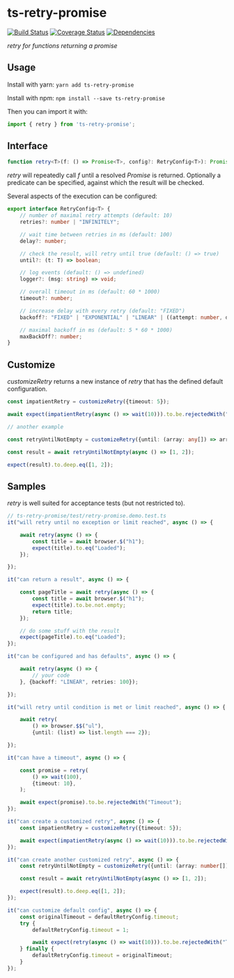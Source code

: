 # ts-retry-promise #

[![Build Status](https://travis-ci.org/normartin/ts-retry-promise.svg?branch=master)](https://travis-ci.org/normartin/ts-retry-promise)
[![Coverage Status](https://coveralls.io/repos/github/normartin/ts-retry-promise/badge.svg?branch=master)](https://coveralls.io/github/normartin/ts-retry-promise?branch=master)
[![Dependencies](https://david-dm.org/normartin/ts-retry-promise.svg)](https://david-dm.org/normartin/ts-retry-promise)


_retry for functions returning a promise_

## Usage

Install with yarn:
`yarn add ts-retry-promise`

Install with npm:
`npm install --save ts-retry-promise`

Then you can import it with:

```typescript
import { retry } from 'ts-retry-promise';
```

## Interface

```typescript
function retry<T>(f: () => Promise<T>, config?: RetryConfig<T>): Promise<T> {}
```

_retry_ will repeatedly call _f_ until a resolved _Promise_ is returned. 
Optionally a predicate can be specified, against which the result will be checked.

Several aspects of the execution can be configured:

```typescript
export interface RetryConfig<T> {
    // number of maximal retry attempts (default: 10)
    retries?: number | "INFINITELY";

    // wait time between retries in ms (default: 100)
    delay?: number;

    // check the result, will retry until true (default: () => true)
    until?: (t: T) => boolean;

    // log events (default: () => undefined)
    logger?: (msg: string) => void;

    // overall timeout in ms (default: 60 * 1000)
    timeout?: number;

    // increase delay with every retry (default: "FIXED")
    backoff?: "FIXED" | "EXPONENTIAL" | "LINEAR" | ((attempt: number, delay: number) => number);

    // maximal backoff in ms (default: 5 * 60 * 1000)
    maxBackOff?: number;
}
```

## Customize ##

_customizeRetry_ returns a new instance of _retry_ that has the defined default configuration.

```typescript
const impatientRetry = customizeRetry({timeout: 5});

await expect(impatientRetry(async () => wait(10))).to.be.rejectedWith("Timeout");

// another example

const retryUntilNotEmpty = customizeRetry({until: (array: any[]) => array.length > 0});

const result = await retryUntilNotEmpty(async () => [1, 2]);

expect(result).to.deep.eq([1, 2]);
```

## Samples ##

_retry_ is well suited for acceptance tests (but not restricted to).

```typescript
// ts-retry-promise/test/retry-promise.demo.test.ts
it("will retry until no exception or limit reached", async () => {

    await retry(async () => {
        const title = await browser.$("h1");
        expect(title).to.eq("Loaded");
    });

});

it("can return a result", async () => {

    const pageTitle = await retry(async () => {
        const title = await browser.$("h1");
        expect(title).to.be.not.empty;
        return title;
    });

    // do some stuff with the result
    expect(pageTitle).to.eq("Loaded");
});

it("can be configured and has defaults", async () => {

    await retry(async () => {
        // your code
    }, {backoff: "LINEAR", retries: 100});

});

it("will retry until condition is met or limit reached", async () => {

    await retry(
        () => browser.$$("ul"),
        {until: (list) => list.length === 2});

});

it("can have a timeout", async () => {

    const promise = retry(
        () => wait(100),
        {timeout: 10},
    );

    await expect(promise).to.be.rejectedWith("Timeout");
});

it("can create a customized retry", async () => {
    const impatientRetry = customizeRetry({timeout: 5});

    await expect(impatientRetry(async () => wait(10))).to.be.rejectedWith("Timeout");
});

it("can create another customized retry", async () => {
    const retryUntilNotEmpty = customizeRetry({until: (array: number[]) => array.length > 0});

    const result = await retryUntilNotEmpty(async () => [1, 2]);

    expect(result).to.deep.eq([1, 2]);
});

it("can customize default config", async () => {
    const originalTimeout = defaultRetryConfig.timeout;
    try {
        defaultRetryConfig.timeout = 1;

        await expect(retry(async () => wait(10))).to.be.rejectedWith("Timeout");
    } finally {
        defaultRetryConfig.timeout = originalTimeout;
    }
});
```
